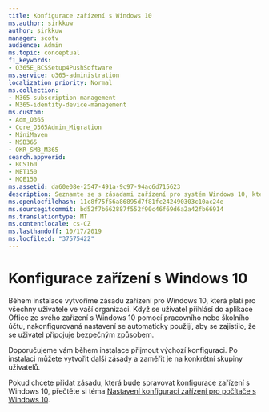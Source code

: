 ```yaml
---
title: Konfigurace zařízení s Windows 10
ms.author: sirkkuw
author: sirkkuw
manager: scotv
audience: Admin
ms.topic: conceptual
f1_keywords:
- O365E_BCSSetup4PushSoftware
ms.service: o365-administration
localization_priority: Normal
ms.collection:
- M365-subscription-management
- M365-identity-device-management
ms.custom:
- Adm_O365
- Core_O365Admin_Migration
- MiniMaven
- MSB365
- OKR_SMB_M365
search.appverid:
- BCS160
- MET150
- MOE150
ms.assetid: da60e08e-2547-491a-9c97-94ac6d715623
description: Seznamte se s zásadami zařízení pro systém Windows 10, které se vztahují na všechny uživatele v organizaci.
ms.openlocfilehash: 11c8f75f56a86895d7f81fc242490303c10ac24e
ms.sourcegitcommit: bd52f7b662887f552f90c46f69d6a2a42fb66914
ms.translationtype: MT
ms.contentlocale: cs-CZ
ms.lasthandoff: 10/17/2019
ms.locfileid: "37575422"
---
```

# <a name="configure-windows-10-devices"></a>Konfigurace zařízení s Windows 10

Během instalace vytvoříme zásadu zařízení pro Windows 10, která platí pro všechny uživatele ve vaší organizaci. Když se uživatel přihlásí do aplikace Office ze svého zařízení s Windows 10 pomocí pracovního nebo školního účtu, nakonfigurovaná nastavení se automaticky použijí, aby se zajistilo, že se uživatel připojuje bezpečným způsobem.
  
Doporučujeme vám během instalace přijmout výchozí konfiguraci. Po instalaci můžete vytvořit další zásady a zaměřit je na konkrétní skupiny uživatelů.
  
Pokud chcete přidat zásadu, která bude spravovat konfigurace zařízení s Windows 10, přečtěte si téma [Nastavení konfigurací zařízení pro počítače s Windows 10](protection-settings-for-windows-10-pcs.md).
  

